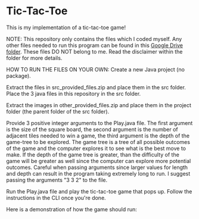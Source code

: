 # Tic-Tac-Toe

This is my implementation of a tic-tac-toe game!


NOTE: This repository only contains the files which I coded myself. Any other files needed to run this program can be found in this [Google Drive folder](https://drive.google.com/drive/folders/1MRvhglQzEu9l7O7xeJmihh6QT1G4BsLa?usp=sharing). These files DO NOT belong to me. Read the disclaimer within the folder for more details.


HOW TO RUN THE FILES ON YOUR OWN:
Create a new Java project (no package).

Extract the files in src_provided_files.zip and place them in the src folder. Place the 3 java files in this repository in the src folder.

Extract the images in other_provided_files.zip and place them in the project folder (the parent folder of the src folder).

Provide 3 positive integer arguments to the Play.java file. The first argument is the size of the square board, the second argument is the number of adjacent tiles needed to win a game, the third argument is the depth of the game-tree to be explored. The game tree is a tree of all possible outcomes of the game and the computer explores it to see what is the best move to make. If the depth of the game tree is greater, than the difficulty of the game will be greater as well since the computer can explore more potential outcomes. Careful when passing arguments since larger values for length and depth can result in the program taking extremely long to run. I suggest passing the arguments "3 3 2" to the file.

Run the Play.java file and play the tic-tac-toe game that pops up. Follow the instructions in the CLI once you're done.


Here is a demonstration of how the game should run:

